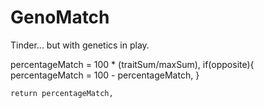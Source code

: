 # GenoMatch
Tinder... but with genetics in play.

percentageMatch = 100 * (traitSum/maxSum),
	if(opposite){
		percentageMatch = 100 - percentageMatch,
	}

	return percentageMatch,
